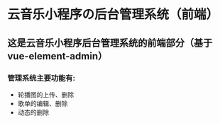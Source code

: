 # 云音乐小程序の后台管理系统（前端）

## 这是云音乐小程序后台管理系统的前端部分（基于vue-element-admin）

### 管理系统主要功能有:

- 轮播图的上传、删除
- 歌单的编辑、删除
- 动态的删除
